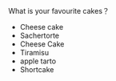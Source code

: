  What is your favourite cakes？
- Cheese cake
- Sachertorte
- Cheese Cake
- Tiramisu
- apple tarto
- Shortcake
